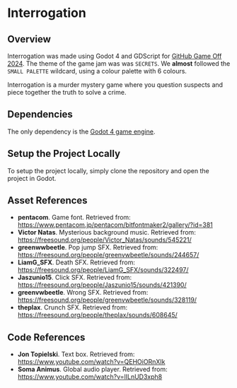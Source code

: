# Interrogation

## Overview 
Interrogation was made using Godot 4 and GDScript for [GitHub Game Off 2024](https://itch.io/jam/game-off-2024). The theme of the game jam was was `SECRETS`. We **almost** followed the `SMALL PALETTE` wildcard, using a colour palette with 6 colours. 

Interrogation is a murder mystery game where you question suspects and piece together the truth to solve a crime.

## Dependencies

The only dependency is the [Godot 4 game engine](https://godotengine.org/). 

## Setup the Project Locally

To setup the project locally, simply clone the repository and open the project in Godot. 

## Asset References
- **pentacom**. Game font. Retrieved from: https://www.pentacom.jp/pentacom/bitfontmaker2/gallery/?id=381
- **Victor Natas**. Mysterious background music. Retrieved from: https://freesound.org/people/Victor_Natas/sounds/545221/ 
- **greenwwbeetle**. Pop jump SFX. Retrieved from: https://freesound.org/people/greenvwbeetle/sounds/244657/
- **LiamG_SFX**. Death SFX. Retrieved from: https://freesound.org/people/LiamG_SFX/sounds/322497/
- **Jaszunio15**. Click SFX. Retrieved from: https://freesound.org/people/Jaszunio15/sounds/421390/
- **greenvwbeetle**. Wrong SFX. Retrieved from: https://freesound.org/people/greenvwbeetle/sounds/328119/
- **theplax**. Crunch SFX. Retrieved from: https://freesound.org/people/theplax/sounds/608645/

## Code References
- **Jon Topielski**. Text box. Retrieved from: https://www.youtube.com/watch?v=QEHOiORnXIk 
- **Soma Animus**. Global audio player. Retrieved from: https://www.youtube.com/watch?v=lILnUD3xph8